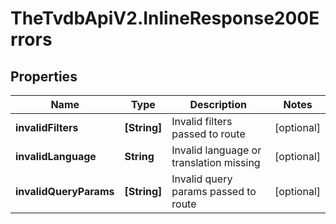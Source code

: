 # TheTvdbApiV2.InlineResponse200Errors

## Properties
Name | Type | Description | Notes
------------ | ------------- | ------------- | -------------
**invalidFilters** | **[String]** | Invalid filters passed to route | [optional] 
**invalidLanguage** | **String** | Invalid language or translation missing | [optional] 
**invalidQueryParams** | **[String]** | Invalid query params passed to route | [optional] 


